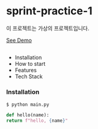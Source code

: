 # sprint-practice-1

이 프로젝트는 가상의 프로젝트입니다.


[See Demo](https://www.google.com)


##


- Installation
- How to start
- Features
- Tech Stack

### Installation


```shell
$ python main.py
```

```python
def hello(name):
return f"hello, {name}"
```
